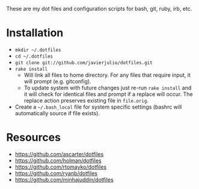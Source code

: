 These are my dot files and configuration scripts for bash, git, ruby, irb, etc.

# Installation

* `mkdir ~/.dotfiles`
* `cd ~/.dotfiles`
* `git clone git://github.com/javierjulio/dotfiles.git`
* `rake install`
  * Will link all files to home directory. For any files that require input, it will prompt (e.g. gitconfig).
  * To update system with future changes just re-run `rake install` and it will check for identical files and prompt if a replace will occur. The replace action preserves existing file in `file.orig`.
* Create a `~/.bash_local` file for system specific settings (bashrc will automatically source if file exists).

# Resources

* https://github.com/ascarter/dotfiles
* https://github.com/holman/dotfiles
* https://github.com/rtomayko/dotfiles
* https://github.com/ryanb/dotfiles
* https://github.com/minhajuddin/dotfiles
